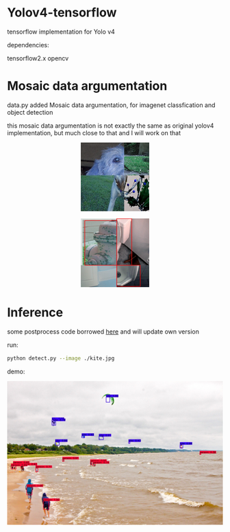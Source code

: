 # Yolov4-tensorflow
tensorflow implementation for Yolo v4

dependencies:

tensorflow2.x
opencv


# Mosaic data argumentation
data.py added Mosaic data argumentation, for imagenet classfication and object detection

this mosaic data argumentation is not exactly the same as original yolov4 implementation, but much close to that and I will work on that

<p align="center"><img src="argumentation.jpg" width="160"\></p>

<p align="center"><img src="mosaic_argumentation.jpg" width="160"\></p>


# Inference
some postprocess code borrowed [here](https://github.com/hunglc007/tensorflow-yolov4-tflite) and will update own version

run:
```bash
python detect.py --image ./kite.jpg
```
demo:
<p align="center"><img src="detect.jpg" width="640"\></p>

